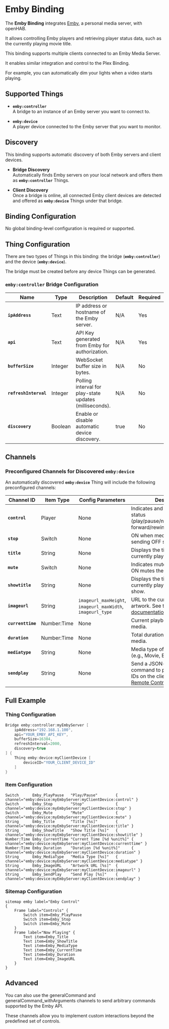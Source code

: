 <!--
    Title: Emby Binding
    Description: Integrates Emby Media Server clients and devices into openHAB
    Author: Zachary Christiansen
    Binding ID: emby
-->

# Emby Binding

The **Emby Binding** integrates [Emby](https://emby.media/), a personal media server, with openHAB.

It allows controlling Emby players and retrieving player status data, such as the currently playing movie title.

This binding supports multiple clients connected to an Emby Media Server.

It enables similar integration and control to the Plex Binding.

For example, you can automatically dim your lights when a video starts playing.

## Supported Things

- **`emby:controller`**  
  A bridge to an instance of an Emby server you want to connect to.

- **`emby:device`**  
  A player device connected to the Emby server that you want to monitor.

## Discovery

This binding supports automatic discovery of both Emby servers and client devices.

- **Bridge Discovery**  
  Automatically finds Emby servers on your local network and offers them as **`emby:controller`** Things.

- **Client Discovery**  
  Once a bridge is online, all connected Emby client devices are detected and offered as **`emby:device`** Things under that bridge.

## Binding Configuration

No global binding-level configuration is required or supported.

## Thing Configuration

There are two types of Things in this binding: the bridge (**`emby:controller`**) and the device (**`emby:device`**).

The bridge must be created before any device Things can be generated.

### `emby:controller` Bridge Configuration

| Name                | Type       | Description                                             | Default | Required | Advanced |
|---------------------|------------|---------------------------------------------------------|---------|----------|----------|
| **`ipAddress`**      | Text       | IP address or hostname of the Emby server.              | N/A     | Yes      | No       |
| **`api`**            | Text       | API Key generated from Emby for authorization.          | N/A     | Yes      | No       |
| **`bufferSize`**     | Integer    | WebSocket buffer size in bytes.                         | N/A     | No       | No       |
| **`refreshInterval`**| Integer    | Polling interval for play-state updates (milliseconds). | N/A     | No       | No       |
| **`discovery`**      | Boolean    | Enable or disable automatic device discovery.           | true    | No       | Yes      |

## Channels

### Preconfigured Channels for Discovered `emby:device`

An automatically discovered **`emby:device`** Thing will include the following preconfigured channels:

| Channel ID        | Item Type       | Config Parameters                                          | Description                                                                                                                                  |
|-------------------|-----------------|------------------------------------------------------------|----------------------------------------------------------------------------------------------------------------------------------------------|
| **`control`**      | Player           | None                                                       | Indicates and controls playback status (play/pause/next/previous/fast-forward/rewind).                                                       |
| **`stop`**         | Switch           | None                                                       | ON when media is playing; sending OFF stops playback.                                                                                        |
| **`title`**        | String           | None                                                       | Displays the title of the currently playing song.                                                                                            |
| **`mute`**         | Switch           | None                                                       | Indicates mute status; sending ON mutes the player.                                                                                           |
| **`showtitle`**    | String           | None                                                       | Displays the title of the currently playing movie or TV show.                                                                                 |
| **`imageurl`**     | String           | `imageurl_maxHeight`, `imageurl_maxWidth`, `imageurl_type`  | URL to the current media’s artwork. See the [Emby Images documentation](https://github.com/MediaBrowser/Emby/wiki/Images) for details.         |
| **`currenttime`**  | Number:Time      | None                                                       | Current playback position of the media.                                                                                                      |
| **`duration`**     | Number:Time      | None                                                       | Total duration of the current media.                                                                                                         |
| **`mediatype`**    | String           | None                                                       | Media type of the current media (e.g., Movie, Episode).                                                                                       |
| **`sendplay`**     | String           | None                                                       | Send a JSON-formatted command to play a list of item IDs on the client. See the [Emby Remote Control API](https://github.com/MediaBrowser/Emby/wiki/Remote-control). |

## Full Example

### Thing Configuration

```java
Bridge emby:controller:myEmbyServer [
    ipAddress="192.168.1.100",
    api="YOUR_EMBY_API_KEY",
    bufferSize=16384,
    refreshInterval=2000,
    discovery=true
] {
    Thing emby:device:myClientDevice [
        deviceID="YOUR_CLIENT_DEVICE_ID"
    ]
}
```
### Item Configuration
```
Switch      Emby_PlayPause   "Play/Pause"        { channel="emby:device:myEmbyServer:myClientDevice:control" }
Switch      Emby_Stop        "Stop"              { channel="emby:device:myEmbyServer:myClientDevice:stop" }
Switch      Emby_Mute        "Mute"              { channel="emby:device:myEmbyServer:myClientDevice:mute" }
String      Emby_Title       "Title [%s]"        { channel="emby:device:myEmbyServer:myClientDevice:title" }
String      Emby_ShowTitle   "Show Title [%s]"   { channel="emby:device:myEmbyServer:myClientDevice:showtitle" }
Number:Time Emby_CurrentTime "Current Time [%d %unit%]" { channel="emby:device:myEmbyServer:myClientDevice:currenttime" }
Number:Time Emby_Duration    "Duration [%d %unit%]"     { channel="emby:device:myEmbyServer:myClientDevice:duration" }
String      Emby_MediaType   "Media Type [%s]"   { channel="emby:device:myEmbyServer:myClientDevice:mediatype" }
String      Emby_ImageURL    "Artwork URL [%s]"  { channel="emby:device:myEmbyServer:myClientDevice:imageurl" }
String      Emby_SendPlay    "Send Play [%s]"    { channel="emby:device:myEmbyServer:myClientDevice:sendplay" }

```

### Sitemap Configuration
```
sitemap emby label="Emby Control"
{
    Frame label="Controls" {
        Switch item=Emby_PlayPause
        Switch item=Emby_Stop
        Switch item=Emby_Mute
    }
    Frame label="Now Playing" {
        Text item=Emby_Title
        Text item=Emby_ShowTitle
        Text item=Emby_MediaType
        Text item=Emby_CurrentTime
        Text item=Emby_Duration
        Text item=Emby_ImageURL
    }
}

```

## Advanced
You can also use the generalCommand and generalCommand_withArguments channels to send arbitrary commands supported by the Emby API.

These channels allow you to implement custom interactions beyond the predefined set of controls.
